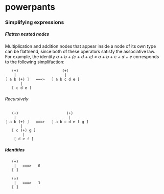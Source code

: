 # powerpants


### Simplifying expressions

##### Flatten nested nodes

Multiplication and addition nodes that appear inside a node of its own type can be flattnend, since both of these operators satisfy the associative law. For example, the identity <i> a + b + (c + d + e) = a + b + c + d + e </i> corresponds to the following simplifaction:

```
   (+)                    (+)
    |                      |
[ a b (+) ]   ===>   [ a b c d e ]
       | 
   [ c d e ]
```



###### Recursively

```
   (+)                      (+)
    |                        |
[ a b (+) ]   ===>   [ a b c d e f g ]
       | 
   [ c (+) g ]
        |
    [ d e f ]
```

##### Identities

```
   (+)
    |   ===>   0
   [ ]
```

```
   (×)
    |   ===>   1
   [ ]
```
